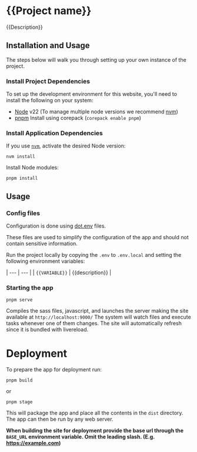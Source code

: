# {{Project name}}

{{Description}}

## Installation and Usage

The steps below will walk you through setting up your own instance of the project.

### Install Project Dependencies

To set up the development environment for this website, you'll need to install the following on your system:

- [Node](http://nodejs.org/) v22 (To manage multiple node versions we recommend [nvm](https://github.com/creationix/nvm))
- [pnpm](https://pnpm.io/) Install using corepack (`corepack enable pnpm`)

### Install Application Dependencies

If you use [`nvm`](https://github.com/creationix/nvm), activate the desired Node version:

```
nvm install
```

Install Node modules:

```
pnpm install
```

## Usage

### Config files

Configuration is done using [dot.env](https://vite.dev/guide/env-and-mode#env-files) files.

These files are used to simplify the configuration of the app and should not contain sensitive information.

Run the project locally by copying the `.env` to `.env.local` and setting the following environment variables:

| --- | --- |
| `{{VARIABLE}}` | {{description}} |

### Starting the app

```
pnpm serve
```

Compiles the sass files, javascript, and launches the server making the site available at `http://localhost:9000/`
The system will watch files and execute tasks whenever one of them changes.
The site will automatically refresh since it is bundled with livereload.

# Deployment

To prepare the app for deployment run:

```
pnpm build
```

or

```
pnpm stage
```

This will package the app and place all the contents in the `dist` directory.
The app can then be run by any web server.

**When building the site for deployment provide the base url through the `BASE_URL` environment variable. Omit the leading slash. (E.g. <https://example.com>)**
